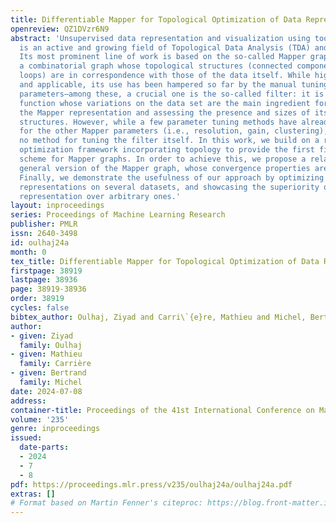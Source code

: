 ```yaml
---
title: Differentiable Mapper for Topological Optimization of Data Representation
openreview: QZ1DVzr6N9
abstract: 'Unsupervised data representation and visualization using tools from topology
  is an active and growing field of Topological Data Analysis (TDA) and data science.
  Its most prominent line of work is based on the so-called Mapper graph, which is
  a combinatorial graph whose topological structures (connected components, branches,
  loops) are in correspondence with those of the data itself. While highly generic
  and applicable, its use has been hampered so far by the manual tuning of its many
  parameters—among these, a crucial one is the so-called filter: it is a continuous
  function whose variations on the data set are the main ingredient for both building
  the Mapper representation and assessing the presence and sizes of its topological
  structures. However, while a few parameter tuning methods have already been investigated
  for the other Mapper parameters (i.e., resolution, gain, clustering), there is currently
  no method for tuning the filter itself. In this work, we build on a recently proposed
  optimization framework incorporating topology to provide the first filter optimization
  scheme for Mapper graphs. In order to achieve this, we propose a relaxed and more
  general version of the Mapper graph, whose convergence properties are investigated.
  Finally, we demonstrate the usefulness of our approach by optimizing Mapper graph
  representations on several datasets, and showcasing the superiority of the optimized
  representation over arbitrary ones.'
layout: inproceedings
series: Proceedings of Machine Learning Research
publisher: PMLR
issn: 2640-3498
id: oulhaj24a
month: 0
tex_title: Differentiable Mapper for Topological Optimization of Data Representation
firstpage: 38919
lastpage: 38936
page: 38919-38936
order: 38919
cycles: false
bibtex_author: Oulhaj, Ziyad and Carri\`{e}re, Mathieu and Michel, Bertrand
author:
- given: Ziyad
  family: Oulhaj
- given: Mathieu
  family: Carrière
- given: Bertrand
  family: Michel
date: 2024-07-08
address:
container-title: Proceedings of the 41st International Conference on Machine Learning
volume: '235'
genre: inproceedings
issued:
  date-parts:
  - 2024
  - 7
  - 8
pdf: https://proceedings.mlr.press/v235/oulhaj24a/oulhaj24a.pdf
extras: []
# Format based on Martin Fenner's citeproc: https://blog.front-matter.io/posts/citeproc-yaml-for-bibliographies/
---
```

